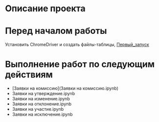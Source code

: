 # Описание проекта

# Перед началом работы
Установить ChromeDriver и создать файлы-таблицы, [Первый_запуск](Первый_запуск.ipynb)

# Выполнение работ по следующим действиям
- [Заявки на комиссию](Заявки на комиссию.ipynb)
- Заявки на утверждение.ipynb
- Заявки на изменение.ipynb
- Заявки на отклонение.ipynb
- Заявки на участие.ipynb
- Заявки на исключение.ipynb
